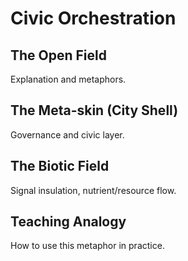 # Civic Orchestration

## The Open Field

Explanation and metaphors.

## The Meta-skin (City Shell)

Governance and civic layer.

## The Biotic Field

Signal insulation, nutrient/resource flow.

## Teaching Analogy

How to use this metaphor in practice.
